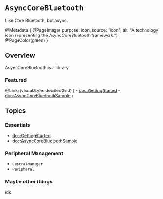 # ``AsyncCoreBluetooth``

Like Core Bluetooth, but async.

@Metadata {
    @PageImage(
        purpose: icon, 
        source: "icon", 
        alt: "A technology icon representing the AsyncCoreBluetooth framework.")
    @PageColor(green)
}

## Overview

AsyncCoreBluetooth is a library.

### Featured

@Links(visualStyle: detailedGrid) {
    - <doc:GettingStarted>
    - <doc:AsyncCoreBluetoothSample>
}


## Topics

### Essentials

- <doc:GettingStarted>
- <doc:AsyncCoreBluetoothSample>

### Peripheral Management

- ``CentralManager``
- ``Peripheral``

### Maybe other things

idk
